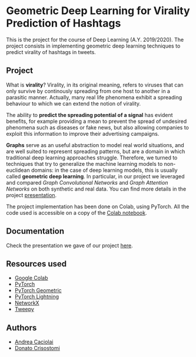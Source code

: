 # Geometric Deep Learning for Virality Prediction of Hashtags

This is the project for the course of Deep Learning (A.Y. 2019/2020). 
The project consists in implementing geometric deep learning techniques to predict virality of hashtags in tweets.

## Project

What is **virality**? Virality, in its original meaning, refers to viruses that can only survive by continously spreading from one host to another in a parasitic manner.
Actually, many real life phenomena exhibit a spreading behaviour to which we can extend the notion of virality.

The ability to **predict the spreading potential of a signal** has evident benefits, for example providing a mean to prevent the spread of undesired phenomena such as diseases or fake news, but also allowing companies to exploit this information to improve their advertising campaigns.

**Graphs** serve as an useful abstraction to model real world situations, and are well suited to represent spreading patterns, but are a domain in which traditional deep learning approaches struggle. Therefore, we turned to techniques that try to generalize the machine learning models to non-euclidean domains: in the case of deep learning models, this is usually called **geometric deep learning**. In particular, in our project we leveraged and compared *Graph Convolutional Networks* and *Graph Attention Networks* on both synthetic and real data. You can find more details in the project [presentation](reports/presentation.pdf).

The project implementation has been done on Colab, using PyTorch. All the code used is accessible on a copy of the [Colab notebook](notebooks/Project.ipynb).

## Documentation

Check the presentation we gave of our project [here](presentation.pdf).

## Resources used

- [Google Colab](https://colab.research.google.com/)
- [PyTorch](https://pytorch.org/)
- [PyTorch Geometric](https://pytorch-geometric.readthedocs.io/en/latest/)
- [PyTorch Lightning](https://www.pytorchlightning.ai/)
- [NetworkX](https://networkx.org/)
- [Tweepy](https://www.tweepy.org)

## Authors

- [Andrea Caciolai](https://github.com/caciolai)
- [Donato Crisostomi](https://github.com/crisostomi)
